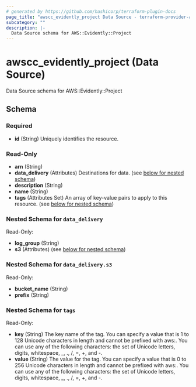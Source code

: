 ```yaml
---
# generated by https://github.com/hashicorp/terraform-plugin-docs
page_title: "awscc_evidently_project Data Source - terraform-provider-awscc"
subcategory: ""
description: |-
  Data Source schema for AWS::Evidently::Project
---
```


# awscc_evidently_project (Data Source)

Data Source schema for AWS::Evidently::Project



<!-- schema generated by tfplugindocs -->
## Schema

### Required

- **id** (String) Uniquely identifies the resource.

### Read-Only

- **arn** (String)
- **data_delivery** (Attributes) Destinations for data. (see [below for nested schema](#nestedatt--data_delivery))
- **description** (String)
- **name** (String)
- **tags** (Attributes Set) An array of key-value pairs to apply to this resource. (see [below for nested schema](#nestedatt--tags))

<a id="nestedatt--data_delivery"></a>
### Nested Schema for `data_delivery`

Read-Only:

- **log_group** (String)
- **s3** (Attributes) (see [below for nested schema](#nestedatt--data_delivery--s3))

<a id="nestedatt--data_delivery--s3"></a>
### Nested Schema for `data_delivery.s3`

Read-Only:

- **bucket_name** (String)
- **prefix** (String)



<a id="nestedatt--tags"></a>
### Nested Schema for `tags`

Read-Only:

- **key** (String) The key name of the tag. You can specify a value that is 1 to 128 Unicode characters in length and cannot be prefixed with aws:. You can use any of the following characters: the set of Unicode letters, digits, whitespace, _, ., /, =, +, and -.
- **value** (String) The value for the tag. You can specify a value that is 0 to 256 Unicode characters in length and cannot be prefixed with aws:. You can use any of the following characters: the set of Unicode letters, digits, whitespace, _, ., /, =, +, and -.


